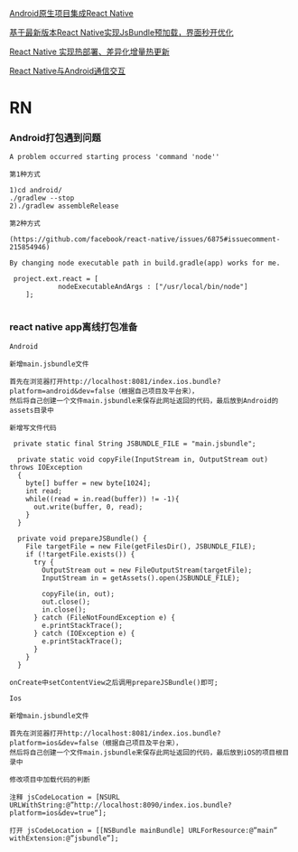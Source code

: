 [Android原生项目集成React Native](http://blog.csdn.net/u013718120/article/details/55050900)

[基于最新版本React Native实现JsBundle预加载，界面秒开优化](http://blog.csdn.net/u013718120/article/details/71538263)

[React Native 实现热部署、差异化增量热更新](http://blog.csdn.net/u013718120/article/details/55096393)

[ React Native与Android通信交互](http://blog.csdn.net/u013718120/article/details/55506238)

# RN
### Android打包遇到问题
```
A problem occurred starting process 'command 'node''

第1种方式

1)cd android/
./gradlew --stop
2)./gradlew assembleRelease

第2种方式

(https://github.com/facebook/react-native/issues/6875#issuecomment-215854946)

By changing node executable path in build.gradle(app) works for me.

 project.ext.react = [
            nodeExecutableAndArgs : ["/usr/local/bin/node"]
    ];
    
```

### react native app离线打包准备
```
Android

新增main.jsbundle文件

首先在浏览器打开http://localhost:8081/index.ios.bundle?platform=android&dev=false（根据自己项目及平台来），
然后将自己创建一个文件main.jsbundle来保存此网址返回的代码，最后放到Android的assets目录中

新增写文件代码

 private static final String JSBUNDLE_FILE = "main.jsbundle";

  private static void copyFile(InputStream in, OutputStream out) throws IOException
  {
    byte[] buffer = new byte[1024];
    int read;
    while((read = in.read(buffer)) != -1){
      out.write(buffer, 0, read);
    }
  }

  private void prepareJSBundle() {
    File targetFile = new File(getFilesDir(), JSBUNDLE_FILE);
    if (!targetFile.exists()) {
      try {
        OutputStream out = new FileOutputStream(targetFile);
        InputStream in = getAssets().open(JSBUNDLE_FILE);

        copyFile(in, out);
        out.close();
        in.close();
      } catch (FileNotFoundException e) {
        e.printStackTrace();
      } catch (IOException e) {
        e.printStackTrace();
      }
    }
  }

onCreate中setContentView之后调用prepareJSBundle()即可;

Ios

新增main.jsbundle文件

首先在浏览器打开http://localhost:8081/index.ios.bundle?platform=ios&dev=false（根据自己项目及平台来），
然后将自己创建一个文件main.jsbundle来保存此网址返回的代码，最后放到iOS的项目根目录中

修改项目中加载代码的判断

注释 jsCodeLocation = [NSURL URLWithString:@”http://localhost:8090/index.ios.bundle?platform=ios&dev=true“];

打开 jsCodeLocation = [[NSBundle mainBundle] URLForResource:@”main” withExtension:@”jsbundle”];

```

